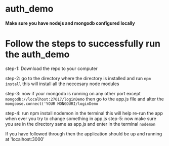 # auth_demo
#### Make sure you have nodejs and mongodb configured locally

# Follow the steps to successfully run the auth_demo
  
  step-1: Download the repo to your computer
  
  step-2: go to the directory where the directory is installed and run <code>npm install</code> this will install all the neccesary node modules
  
  step-3: now if your mongodb is running on any other port except `mongodb://localhost:27017/loginDemo` then go to the app.js file and alter the `mongoose.connect('YOUR MONGOURI/loginDemo` 
  
  step-4: run npm install nodemon in the terminal this will help re-run the app when ever you try to change something in app.js
  step-5: now make sure you are in the directory same as app.js and enter in the terminal `nodemon`
  
  If you have followed through then the application should be up and running at 'localhost:3000'

